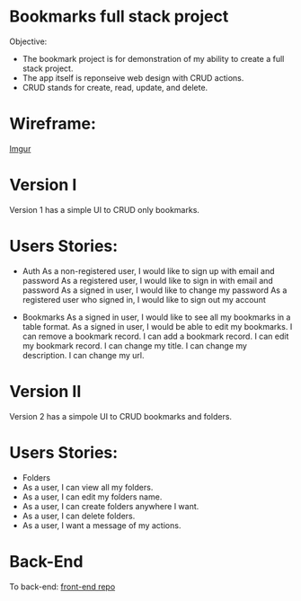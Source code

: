 # Bookmarks full stack project
Objective:
- The bookmark project is for demonstration of my ability to create a full stack project. 
- The app itself is reponseive web design with CRUD actions.
- CRUD stands for create, read, update, and delete.

# Wireframe:
[Imgur](https://i.imgur.com/jiGrLbP.png)

# Version I
Version 1 has a simple UI to CRUD only bookmarks.

# Users Stories:
- Auth
As a non-registered user, I would like to sign up with email and password
As a registered user, I would like to sign in with email and password
As a signed in user, I would like to change my password
As a registered user who signed in, I would like to sign out my account

- Bookmarks
As a signed in user, I would like to see all my bookmarks in a table format.
As a signed in user, I would be able to edit my bookmarks.
I can remove a bookmark record.
I can add a bookmark record.
I can edit my bookmark record.
I can change my title.
I can change my description.
I can change my url.

# Version II
Version 2 has a simpole UI to CRUD bookmarks and folders.

# Users Stories:
- Folders
- As a user, I can view all my folders.
- As a user, I can edit my folders name.
- As a user, I can create folders anywhere I want.
- As a user, I can delete folders.
- As a user, I want a message of my actions.

# Back-End
To back-end: [front-end repo](https://github.com/TakyiuLo/rail-Heroku-Back-End)

